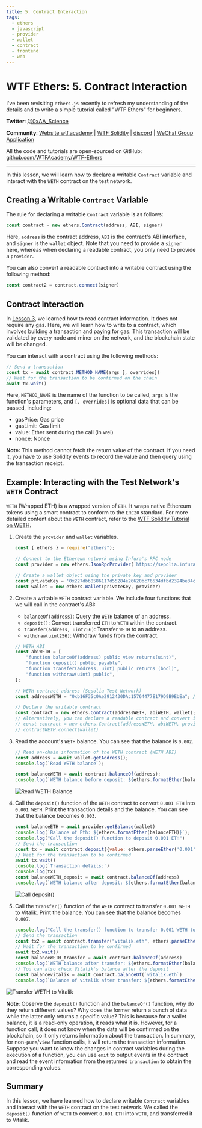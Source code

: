 ```yaml
---
title: 5. Contract Interaction
tags:
  - ethers
  - javascript
  - provider
  - wallet
  - contract
  - frontend
  - web
---
```


# WTF Ethers: 5. Contract Interaction

I've been revisiting `ethers.js` recently to refresh my understanding of the details and to write a simple tutorial called "WTF Ethers" for beginners.

**Twitter**: [@0xAA_Science](https://twitter.com/0xAA_Science)

**Community**: [Website wtf.academy](https://wtf.academy) | [WTF Solidity](https://github.com/AmazingAng/WTF-Solidity) | [discord](https://discord.gg/5akcruXrsk) | [WeChat Group Application](https://docs.google.com/forms/d/e/1FAIpQLSe4KGT8Sh6sJ7hedQRuIYirOoZK_85miz3dw7vA1-YjodgJ-A/viewform?usp=sf_link)

All the code and tutorials are open-sourced on GitHub: [github.com/WTFAcademy/WTF-Ethers](https://github.com/WTFAcademy/WTF-Ethers)

-----

In this lesson, we will learn how to declare a writable `Contract` variable and interact with the `WETH` contract on the test network.

## Creating a Writable `Contract` Variable

The rule for declaring a writable `Contract` variable is as follows:

```js
const contract = new ethers.Contract(address, ABI, signer)
```

Here, `address` is the contract address, `ABI` is the contract's ABI interface, and `signer` is the `wallet` object. Note that you need to provide a `signer` here, whereas when declaring a readable contract, you only need to provide a `provider`.

You can also convert a readable contract into a writable contract using the following method:
```js
const contract2 = contract.connect(signer)
```

## Contract Interaction

In [Lesson 3](https://github.com/WTFAcademy/WTFEthers/tree/main/en/03_ReadContract/readme.md), we learned how to read contract information. It does not require any gas. Here, we will learn how to write to a contract, which involves building a transaction and paying for gas. This transaction will be validated by every node and miner on the network, and the blockchain state will be changed.

You can interact with a contract using the following methods:
```js
// Send a transaction
const tx = await contract.METHOD_NAME(args [, overrides])
// Wait for the transaction to be confirmed on the chain
await tx.wait()
```

Here, `METHOD_NAME` is the name of the function to be called, `args` is the function's parameters, and `[, overrides]` is optional data that can be passed, including:
- gasPrice: Gas price
- gasLimit: Gas limit
- value: Ether sent during the call (in wei)
- nonce: Nonce

**Note:** This method cannot fetch the return value of the contract. If you need it, you have to use Solidity events to record the value and then query using the transaction receipt.

## Example: Interacting with the Test Network's `WETH` Contract

`WETH` (Wrapped ETH) is a wrapped version of `ETH`. It wraps native Ethereum tokens using a smart contract to conform to the `ERC20` standard. For more detailed content about the `WETH` contract, refer to the [WTF Solidity Tutorial on WETH](https://www.wtf.academy/solidity-application/WETH/).

1. Create the `provider` and `wallet` variables.

    ```js
    const { ethers } = require("ethers");

    // Connect to the Ethereum network using Infura's RPC node
    const provider = new ethers.JsonRpcProvider(`https://sepolia.infura.io/v3/8b9750710d56460d940aeff47967c4ba`);

    // Create a wallet object using the private key and provider
    const privateKey = '0x227dbb8586117d55284e26620bc76534dfbd2394be34cf4a09cb775d593b6f2b'
    const wallet = new ethers.Wallet(privateKey, provider)
    ```

2. Create a writable `WETH` contract variable. We include four functions that we will call in the contract's ABI:

    - `balanceOf(address)`: Query the `WETH` balance of an address.
    - `deposit()`: Convert transferred `ETH` to `WETH` within the contract.
    - `transfer(address, uint256)`: Transfer `WETH` to an address.
    - `withdraw(uint256)`: Withdraw funds from the contract.

    ```js
    // WETH ABI
    const abiWETH = [
        "function balanceOf(address) public view returns(uint)",
        "function deposit() public payable",
        "function transfer(address, uint) public returns (bool)",
        "function withdraw(uint) public",
    ];

    // WETH contract address (Sepolia Test Network)
   const addressWETH = "0xb16F35c0Ae2912430DAc15764477E179D9B9EbEa"; // weth contract address

    // Declare the writable contract
    const contract = new ethers.Contract(addressWETH, abiWETH, wallet);
    // Alternatively, you can declare a readable contract and convert it to a writable one using the `connect(wallet)` function.
    // const contract = new ethers.Contract(addressWETH, abiWETH, provider)
    // contractWETH.connect(wallet)
    ```

3. Read the account's `WETH` balance. You can see that the balance is `0.002`.

    ```js
    // Read on-chain information of the WETH contract (WETH ABI)
    const address = await wallet.getAddress();
    console.log(`Read WETH balance`);
    
    const balanceWETH = await contract.balanceOf(address);
    console.log(`WETH balance before deposit: ${ethers.formatEther(balanceWETH)}`);
    ```

    ![Read WETH Balance](img/5-1.png)

4. Call the `deposit()` function of the `WETH` contract to convert `0.001 ETH` into `0.001 WETH`. Print the transaction details and the balance. You can see that the balance becomes `0.003`.

    ```js
    const balanceETH = await provider.getBalance(wallet)
    console.log(`Balance of Eth: ${ethers.formatEther(balanceETH)}`);
    console.log("Call the deposit() function to deposit 0.001 ETH")
    // Send the transaction
    const tx = await contract.deposit({value: ethers.parseEther('0.001')})
    // Wait for the transaction to be confirmed
    await tx.wait()
    console.log(`Transaction details:`)
    console.log(tx)
    const balanceWETH_deposit = await contract.balanceOf(address)
    console.log(`WETH balance after deposit: ${ethers.formatEther(balanceWETH_deposit)}`)
    ```

    ![Call deposit()](img/5-2.png)

5. Call the `transfer()` function of the `WETH` contract to transfer `0.001 WETH` to Vitalik. Print the balance. You can see that the balance becomes `0.007`.

    ```js
    console.log("Call the transfer() function to transfer 0.001 WETH to Vitalik")
    // Send the transaction
    const tx2 = await contract.transfer("vitalik.eth", ethers.parseEther("0.001"))
    // Wait for the transaction to be confirmed
    await tx2.wait()
    const balanceWETH_transfer = await contract.balanceOf(address)
    console.log(`WETH balance after transfer: ${ethers.formatEther(balanceWETH_transfer)}`)
    // You can also check Vitalik's balance after the deposit
    const balancevitalik = await contract.balanceOf(`vitalik.eth`)
    console.log(`Balance of vitalik after transfer: ${ethers.formatEther(balancevitalik)}`)
    ```
![Transfer WETH to Vitalik](img/5-3.png)

**Note**: Observe the `deposit()` function and the `balanceOf()` function, why do they return different values? Why does the former return a bunch of data while the latter only returns a specific value? This is because for a wallet balance, it is a read-only operation, it reads what it is. However, for a function call, it does not know when the data will be confirmed on the blockchain, so it only returns information about the transaction. In summary, for non-`pure`/`view` function calls, it will return the transaction information. Suppose you want to know the changes in contract variables during the execution of a function, you can use `emit` to output events in the contract and read the event information from the returned `transaction` to obtain the corresponding values.

## Summary

In this lesson, we have learned how to declare writable `Contract` variables and interact with the `WETH` contract on the test network. We called the `deposit()` function of `WETH` to convert `0.001 ETH` into `WETH`, and transferred it to Vitalik.
